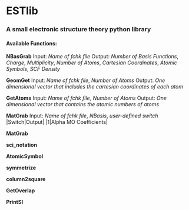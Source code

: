 # ESTlib
### A small electronic structure theory python library

#### Available Functions:

**NBasGrab**
Input: *Name of fchk file*
Output: *Number of Basis Functions*, *Charge*, *Multiplicity*, *Number of Atoms*, *Cartesian Coordinates*, *Atomic Symbols*, *SCF Density*

**GeomGet**
Input: *Name of fchk file*, *Number of Atoms*
Output: *One dimensional vector that includes the cartesian coordinates of each atom*

**GetAtoms**
Input: *Name of fchk file*, *Number of Atoms*
Output: *One dimensional vector that contains the atomic numbers of atoms*

**MatGrab**
Input: *Name of fchk file*, *NBasis*, *user-defined switch*
|Switch|Output|
|1|Alpha MO Coefficients|

**MatGrab**

**sci_notation**

**AtomicSymbol**

**symmetrize**

**column2square**

**GetOverlap**

**PrintSI**

